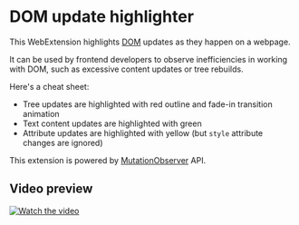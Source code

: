 # DOM update highlighter

This WebExtension highlights [DOM](https://en.wikipedia.org/wiki/Document_Object_Model) updates as they happen on a webpage.

It can be used by frontend developers to observe inefficiencies in working with DOM, such as excessive content updates or tree rebuilds.

Here's a cheat sheet:

- Tree updates are highlighted with red outline and fade-in transition animation
- Text content updates are highlighted with green
- Attribute updates are highlighted with yellow (but `style` attribute changes are ignored)

This extension is powered by [MutationObserver](https://developer.mozilla.org/en-US/docs/Web/API/MutationObserver) API.

## Video preview

[![Watch the video](https://img.youtube.com/vi/x03lGEKPElk/0.jpg)](https://youtu.be/x03lGEKPElk)

